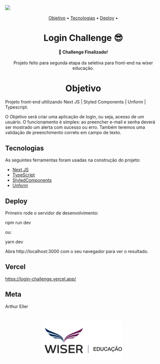 <img src="https://img.shields.io/static/v1?label=Next&message=Login_challenge&color=61DAFB&style=for-the-badge&logo=next"/>
<p align="center">
 <a href="#objetivo">Objetivo</a> •
 <a href="#tecnologias">Tecnologias</a> •
 <a href="#deploy">Deploy</a> •
</p>
<h1 align="center">Login Challenge 😎</h1>
<h4 align="center">
	🚀 Challenge Finalizado!
</h4>
<p align="center">Projeto feito para segunda etapa da seletiva para front-end na wiser educação.</p>


<h1 align="center">Objetivo</h1>
<p>Projeto front-end ultilizando Next JS | Styled Components | Unform | Typescript.</p>
O Objetivo será criar uma aplicação de login, ou seja, acesso de um usuário. O
funcionamento é simples: ao preencher e-mail e senha deverá ser mostrado um alerta com
sucesso ou erro. Também teremos uma validação de preenchimento correto em campo de
texto.


## Tecnologias

As seguintes ferramentas foram usadas na construção do projeto:

- [Next JS](https://nextjs.org/)
- [TypeScript](https://www.typescriptlang.org/)
- [StyledComponents](https://styled-components.com/)
- [Unform](https://unform.dev/)



## Deploy
<p> Primeiro rode o servidor de desenvolvimento: </p>
<p> npm run dev</p>
<p> ou: </p>
<p> yarn dev</p>
<p> Abra http://localhost:3000 com o seu navegador para ver o resultado. </p>

## Vercel
https://login-challenge.vercel.app/


## Meta
Arthur Eller

<h1 align="center">
  <img alt="Wiser Educação" title="Wiser Educação" src="./src/assets/logo.png" />
</h1>

